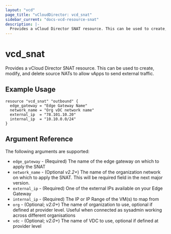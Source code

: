 ```yaml
---
layout: "vcd"
page_title: "vCloudDirector: vcd_snat"
sidebar_current: "docs-vcd-resource-snat"
description: |-
  Provides a vCloud Director SNAT resource. This can be used to create, modify, and delete source NATs to allow vApps to send external traffic.
---
```


# vcd\_snat

Provides a vCloud Director SNAT resource. This can be used to create, modify,
and delete source NATs to allow vApps to send external traffic.

## Example Usage

```hcl
resource "vcd_snat" "outbound" {
  edge_gateway = "Edge Gateway Name"
  network_name = "Org vDC network name"
  external_ip  = "78.101.10.20"
  internal_ip  = "10.10.0.0/24"
}
```

## Argument Reference

The following arguments are supported:

* `edge_gateway` - (Required) The name of the edge gateway on which to apply the SNAT
* `network_name` - (Optional *v2.2+*) The name of the organization network on which to apply the SNAT. This will be required field in the next major version.
* `external_ip` - (Required) One of the external IPs available on your Edge Gateway
* `internal_ip` - (Required) The IP or IP Range of the VM(s) to map from
* `org` - (Optional; *v2.0+*) The name of organization to use, optional if defined at provider level. Useful when connected as sysadmin working across different organisations
* `vdc` - (Optional; *v2.0+*) The name of VDC to use, optional if defined at provider level
